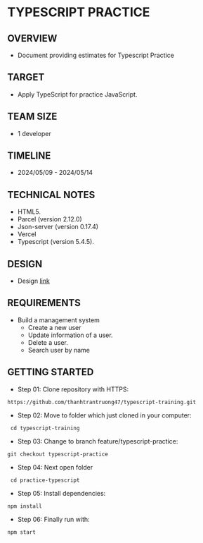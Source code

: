 # TYPESCRIPT PRACTICE

## OVERVIEW

- Document providing estimates for Typescript Practice

## TARGET

- Apply TypeScript for practice JavaScript.

## TEAM SIZE

- 1 developer

## TIMELINE

- 2024/05/09 - 2024/05/14

## TECHNICAL NOTES

- HTML5.
- Parcel (version 2.12.0)
- Json-server (version 0.17.4)
- Vercel
- Typescript (version 5.4.5).

## DESIGN

- Design [link](<https://www.figma.com/file/f5aeSbWawmBoyp38gYNEBR/CMS-Template-(Community)?type=design&node-id=0-1&mode=design&t=rTLwuw9GlfU4MQcC-0>)

## REQUIREMENTS

- Build a management system
  - Create a new user
  - Update information of a user.
  - Delete a user.
  - Search user by name

## GETTING STARTED

- Step 01: Clone repository with HTTPS:

```
https://github.com/thanhtrantruong47/typescript-training.git
```

- Step 02: Move to folder which just cloned in your computer:

```
 cd typescript-training
```

- Step 03: Change to branch feature/typescript-practice:

```
git checkout typescript-practice
```

- Step 04: Next open folder

```
 cd practice-typescript
```

- Step 05: Install dependencies:

```
npm install
```

- Step 06: Finally run with:

```
npm start
```
